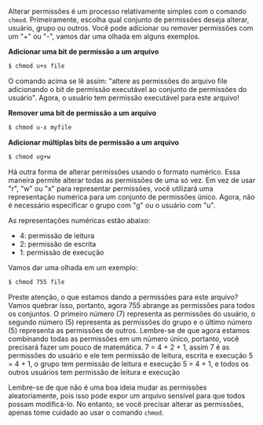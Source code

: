 Alterar permissões é um processo relativamente simples com o comando `chmod`. Primeiramente, escolha qual conjunto de permissões deseja alterar, usuário, grupo ou outros. Você pode adicionar ou remover permissões com um "+" ou "-", vamos dar uma olhada em alguns exemplos.

**Adicionar uma bit de permissão a um arquivo**
```bash
$ chmod u+x file
```
O comando acima se lê assim: "altere as permissões do arquivo file adicionando o bit de permissão executável ao conjunto de permissões do usuário". Agora, o usuário tem permissão executável para este arquivo!

**Remover uma bit de permissão a um arquivo**
```bash
$ chmod u-x myfile
```
**Adicionar múltiplas bits de permissão a um arquivo**
```bash
$ chmod ug+w
```
Há outra forma de alterar permissões usando o formato numérico. Essa maneira permite alterar todas as permissões de uma só vez. Em vez de usar "r", "w" ou "x" para representar permissões, você utilizará uma representação numérica para um conjunto de permissões único. Agora, não é necessário especificar o grupo com "g" ou o usuário com "u".

As representações numéricas estão abaixo:

* 4: permissão de leitura
* 2: permissão de escrita
* 1: permissão de execução

Vamos dar uma olhada em um exemplo:
```bash
$ chmod 755 file
```
Preste atenção, o que estamos dando a permissões para este arquivo? Vamos quebrar isso, portanto, agora 755 abrange as permissões para todos os conjuntos. O primeiro número (7) representa as permissões do usuário, o segundo número (5) representa as permissões do grupo e o último número (5) representa as permissões de outros.
Lembre-se de que agora estamos combinando todas as permissões em um número único, portanto, você precisará fazer um pouco de matemática.
7 = 4 + 2 + 1, assim 7 é as permissões do usuário e ele tem permissão de leitura, escrita e execução
5 = 4 + 1, o grupo tem permissão de leitura e execução
5 = 4 + 1, e todos os outros usuários tem permissão de leitura e execução

Lembre-se de que não é uma boa ideia mudar as permissões aleatoriamente, pois isso pode expor um arquivo sensível para que todos possam modificá-lo. No entanto, se você precisar alterar as permissões, apenas tome cuidado ao usar o comando `chmod`.